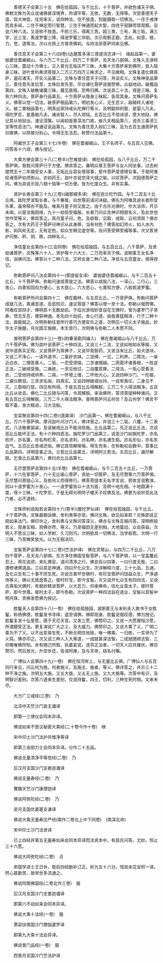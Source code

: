<!-- { "loadSidebar": true } -->
　　善德天子会第三十五　佛在给孤园，与千比丘，十千菩萨，并欲色诸天子俱。佛敕文殊为天众说诸佛甚深境界，所谓平等，无依，无数，无得等。次受善德天子请，现大神变。往兜率天，说四种法，住不放逸，则能摄取一切佛法。一住于戒律而具多闻，二住于禅定而行智慧，三住于神通而起大智，四住于寂静而常观察。及说八种八法。又说依不放逸，不损三乐，得离三苦。超三畏，三有，离三垢，满三学，近三宝，离波罗蜜三障，得波罗蜜三伴助。次示观察正勤，念处。如意，根，力，觉，道等法。次以光照上方普贤佛刹，与持法炬菩萨同来见佛。

　　善住意天子会第三十六(四卷)(达磨笈多译三菩提流志译一)　缘起品第一，婆伽婆住耆阇崛山，与六万二千比丘，四万二千菩萨，及天龙八部俱。文殊入无诤除心三昧，震动十方佛土。又入普光无垢庄严三昧，大集十方菩萨来到佛所，皆入隐身三昧。迦叶舍利弗须菩提入二万三万四万三昧求之，不见微相。文殊复遣化佛菩萨，遍召诸天。开实义品第二，文殊与善住意天子问答，共谈实义。文殊神变品第三，善住意先发后至，文殊后发先至。华台诸化菩萨说偈赞佛，众益地动。破魔品第四，文殊入破散诸魔三昧，魔见衰相，恐怖归佛。次说具二十法，得是三昧。复有六种四法。菩萨身行品第五，十方菩萨从隐身三昧起，各现其身。文殊问菩萨名义。佛答以觉一切法。破菩萨相品第六，明初发心义，无生忍义，超越转入诸地义。破二乘相品第七，明真出家持戒头陀禅行等义，及明聪辩利智，是婴儿凡夫。得陀罗尼，是愚痴凡夫。诸余智人，尽入顽钝。五百比丘不信诽谤，堕大地狱。佛记其从地狱出，速证涅槃。以闻如是甚深法门故。破凡夫相品第八，说杀三毒谤三宝等性恶法门。神通证说品第九，文殊为善住意入如幻三昧，及为五百五通菩萨执剑害佛，以除彼分别心。令得无生法忍。称赞付法品第十。

　　阿阇世王子会第三十七(半卷)　佛在耆阇崛山，王子名师子，与五百人见佛。问答各十六颂，佛与授记。

　　大乘方便会第三十八(二卷半)(竺难提译)　佛在给孤园，与八千比丘，万二千菩萨俱。智胜问菩萨行于方便。佛具答之。兼明众尊王菩萨与女人同坐事，过去树提梵志十二年摄受女人事，无垢比丘容女借宿事，爱作菩萨度德增女事，于是阿难叹诸菩萨如须弥山。亦如药王。迦叶亦说空泽大城之喻。以叹菩萨。次因德菩萨之问。佛为具说示现八相十恼等一切方便。皆为化度众生。非有实事。

　　贤护长者会第三十九(三卷)(阇那崛多译)　佛在迦兰陀竹园。与千二百五十比丘俱。跋陀罗波梨长者，与千眷属，向世尊前请问决疑。佛先为阿难具说长者所受乐果，虽帝释亦不能及。唯真月童子则又胜之。由于古乐光佛时，作大法师，开示未闻。以是法施因缘，九十一劫恒受福报。长者乃问众生神识相貌名义，及此世他世作受等义，佛具答之。真月童子问，色，及欲取，见取，戒取，云何须观？佛亦答之。次有大药王子菩萨问神识从此身移，当有何色？佛答如幻师火，如人水内影，如风轮无定，无有定色，如众生眼见虚空等。及问答受罪受福等事。次又答贤护问聚、积、阴、移，四种名义。

　　净信童女会第四十(三会同卷)　佛在给孤独园，与五百比丘，八千菩萨，及贤劫诸菩萨，文殊等六十人，贤护等十六大士，二万兜率天子俱。波斯匿王女名净信，诣佛问法。佛答以十二种八法，又转女身二种八法。净信与五百童女，俱得授记。

　　弥勒菩萨问八法会第四十一(菩提留支译)　婆伽婆住耆阇崛山，与千二百五十比丘，十千菩萨俱。弥勒问速成菩提之法。佛答以成就八法，一深心，二行心，三舍心，四善知回向方便心，五大慈心，六大悲心，七善知方便，八般若波罗蜜。

　　弥勒菩萨所问会第四十二　佛在鹿林，与五百比丘，一万菩萨俱。弥勒问菩萨成就几法，离诸恶道，及恶知识，速证菩提？佛答以增一至十法。弥勒以偈赞佛。阿难叹其辩才。佛明其十无数劫前。于焰光游戏妙音自在王佛时，曾为婆罗门子贤寿，悟无生忍，便获神通。本先四十劫前，发心行道，由我勇猛精进，行于二种十法，故能超之。次明弥勒往昔所行善巧方便安乐之道，次明见一切义太子施血，妙华太子施髓，月光国王施眼，本生苦行。次明佛与弥勒二人本愿不同。

　　普明菩萨会第四十三(一卷)(附秦录勘同编入)　佛在耆阇崛山与八千比丘，万六千菩萨俱。佛为迦叶说菩萨二十种四法，又说三十二法，又说如地如水等喻，又说中道真实正观，又说菩萨为真佛子，又说毕竟智药，又说当来比丘，如犬逐块。又说二不净心，一读外道书，二畜好衣钵。二坚缚，一见，二利养。二障法，一亲近白衣，二憎恶善人。二垢，一忍受烦恼，二贪诸檀越。二雨雹坏诸善根，一败逆正法，二破戒受施。二痈疮，一求见他过，二自覆其罪。二烧法，一垢心受着法衣，二受他持戒供养。二病，一怀增上慢，二坏他大心。又说四种沙门，一形服，二威仪欺诳。三贪求名闻，四真实。又说四种破戒似持，一说有我论，二身见不灭，三取相行慈，四见有所得。于是五百比丘得解脱，三万二千人得法眼净。五百比丘从坐去。佛化二比丘随与问答，令其解脱。来诣佛所，答须菩提种种诸问。又有五百比丘得解脱。三万二千人得法眼净。普明菩萨问云何住？及云何学？佛言不取不着，发大精进，习大法船。

　　宝梁聚会第四十四(二卷)(道龚译)　沙门品第一。佛在耆阇崛山，与八千比丘。万六千菩萨俱。摩诃迦叶问沙门义，佛详答之。并说三十二垢，八覆，十二表式，八法敬重袈裟，及说破戒比丘不能消信施。比丘品第二，先正说比丘法，次说恶比丘能坏正法，有十六种四恶法。旃陀罗沙门品第三，说恶沙门如旃陀罗，亦名败坏，亦名箧，亦名枸栏茶，亦名求利，亦名稗，亦名逋生稻，亦名形似，亦名失血气。五百比丘舍戒还俗。佛记其信解惭悔，得生兜率，在弥勒初会数中。营事比丘品第四，详明营事之法。兰若比丘品第五，详明阿兰若法。五百比丘，漏尽解脱。乞食比丘品第六，粪扫衣比丘品第七。

　　无尽慧菩萨会第四十五(半卷)　佛在耆阇崛山，与千二百五十比丘，一万菩萨，十六在家菩萨，六十无比喻心菩萨，贤劫一切菩萨，及无尽慧等六万菩萨俱。无尽慧问菩提心义，及依何义而得修行。佛答菩提本无名字言说，若依言说敷演，则以十波罗蜜为十发心。一一波罗蜜皆以十法为首，及明十地先相。十地圆满十度，得十三昧，十陀罗尼。于是无碍光明师子幢天子叹佛及法。佛更为说听受此法门者，必不退转。

　　文殊师利说般若会第四十六(卷半)(曼陀罗仙译)　佛在给孤独园，与千比丘，十千菩萨俱。文殊晨朝诣佛，舍利弗等亦至。佛问文殊，欲见如来耶？文殊即说正观如来法门。佛印许之。舍利弗与文殊问答深义，佛亦与文殊互相问答。深明修般若义，观身实相，观佛亦然，等义。乃至福田无差别相，大地震动，众会获益。次明入不思议三昧，如人学射，久习则巧。次明欲具一切佛法，当学般若。次明一行三昧，乃至微笑放光。以为无相法印。

　　宝髻菩萨会第四十七(二卷)(竺法护译)　佛在灵鹫山，与四万二千比丘，八万四千菩萨，及天龙八部俱。东方净住佛国宝髻菩萨，与八千菩萨俱，以一宝盖覆此忍土，雨花说颂，来礼佛足，请问清净之行。佛总告以四事，一曰行度无极，二曰遵修诸佛道品，三曰具足神通，四曰开化众生。次详解释六度，三十七品，五通，及化众生有二十事不厌生死。次说古普坏世佛时，有珍宝菩萨问饶益众生，严净道场等义。佛以无放逸答之。彼时珍宝，即今宝髻。次又说开化众生有四四法，又说古离垢光佛时，有极妙精进菩萨，以大忍力，仰承佛命，往化业首太子。彼时菩萨，即今世尊。彼时太子，即今弥勒。次说菩萨一种四法自在道业，宝髻以其髻中明月珠，贡佛发愿佛为授记。

　　胜鬘夫人会第四十八(一卷)　佛在给孤独园，波斯匿王与末利夫人致书于女胜鬘，称扬佛德，胜鬘发书寻绎，遥空请佛，佛即现身。胜鬘说偈叹德，佛为授记。胜鬘复发十弘誓愿，感于天花天音。又发三愿，佛赞印之。又说一大愿摄恒沙愿，所谓摄受正法。更复演说广大之义，及大威力。佛赞印之。又说大乘了义，广明二乘为不了义。以不出变易生死，不断无明住地故，唯一佛乘。一归依，一实谛为了义耳。佛亦印之。次又说三种人入大乘道，一成就甚深法智，二成就随顺法智，三仰推唯佛所知。余有随己所取，执着妄说，违背正法者，一切天人应共摧伏。佛亦赞印。然后放光，升空步还，告语阿难，及与天帝，结名付嘱。

　　广博仙人会第四十九(一卷)　佛在恒河岸上，与无量比丘俱。广博仙人与五百同行来见，问云何为施，何者施义，及施主、施者、等义。佛详答之，并示三十二种不净之施。次明五大施，又五大施，又五无上施，又九大施等。次答中有识，及明智识差别。次答六道来生差别，仅说持鬘，四王，忉利，三种生死时相。文来未尽。

　　大方广三戒经(三卷)　乃

　　北凉中天竺沙门昙无谶译

　　即第一三律仪会同本异译。

　　佛说如来不思议秘密大乘经(二十卷今作十卷)　映

　　宋中印土沙门法护共惟净等译

　　即第三金刚力士会同本异译。分作二十五品。

　　佛说无量清净平等觉经(二卷)　乃

　　后汉月支国沙门支娄迦谶译

　　佛说无量寿经(二卷)　乃

　　曹魏天竺沙门康僧铠译

　　佛说阿弥陀经(二卷)　乃

　　吴月支国优婆塞支谦译

　　佛说大乘无量寿庄严经(南作二卷北上中下同卷)　(南深北命)

　　宋中印土沙门法贤译

　　已上四经并第五无量寿如来会同本异译而法贤本中，有慈氏问答。尤妙。但止三十六愿。

　　佛说大阿弥陀经(二卷)　贞

　　宋国学进士王日休，取前四经删补订正。析为五十六分。惜其未见宝积一译。然心甚勤苦，故举世多流通之。

　　佛说阿閦佛国经(二卷北作三卷)　服

　　后汉月支国沙门支娄迦谶译

　　即第六不动如来会同本异译。

　　佛说大乘十法经(一卷)　服

　　萧梁扶南国沙门僧伽婆罗译

　　即第九大乘十法会异译。

　　佛说普门品经(一卷)　服

　　西晋月支国沙门竺法护译

